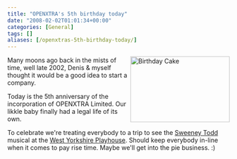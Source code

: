 ```yaml
---
title: "OPENXTRA's 5th birthday today"
date: "2008-02-02T01:01:34+00:00"
categories: [General]
tags: []
aliases: [/openxtras-5th-birthday-today/]
---
```


<img src="/images/uploads/2008/02/birthday-cake.jpg" alt="Birthday Cake" align="right" height="149" width="225" />Many moons ago back in the mists of time, well late 2002, Denis &amp; myself thought it would be a good idea to start a company.

Today is the 5th anniversary of the incorporation of OPENXTRA Limited. Our likkle baby finally had a legal life of its own.

To celebrate we're treating everybody to a trip to see the <a href="http://www.wyplayhouse.com/events/event_details.asp?event_ID=600">Sweeney Todd</a> musical at the <a href="http://www.wyplayhouse.com/">West Yorkshire Playhouse</a>. Should keep everybody in-line when it comes to pay rise time. Maybe we'll get into the pie business. :)
